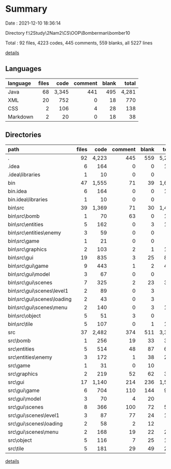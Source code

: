# Summary

Date : 2021-12-10 18:36:14

Directory f:\2Study\2Nam2\CS\OOP\Bomberman\bomber10

Total : 92 files,  4223 codes, 445 comments, 559 blanks, all 5227 lines

[details](details.md)

## Languages
| language | files | code | comment | blank | total |
| :--- | ---: | ---: | ---: | ---: | ---: |
| Java | 68 | 3,345 | 441 | 495 | 4,281 |
| XML | 20 | 752 | 0 | 18 | 770 |
| CSS | 2 | 106 | 4 | 28 | 138 |
| Markdown | 2 | 20 | 0 | 18 | 38 |

## Directories
| path | files | code | comment | blank | total |
| :--- | ---: | ---: | ---: | ---: | ---: |
| . | 92 | 4,223 | 445 | 559 | 5,227 |
| .idea | 6 | 164 | 0 | 0 | 164 |
| .idea\libraries | 1 | 10 | 0 | 0 | 10 |
| bin | 47 | 1,555 | 71 | 39 | 1,665 |
| bin\.idea | 6 | 164 | 0 | 0 | 164 |
| bin\.idea\libraries | 1 | 10 | 0 | 0 | 10 |
| bin\src | 39 | 1,369 | 71 | 30 | 1,470 |
| bin\src\bomb | 1 | 70 | 63 | 0 | 133 |
| bin\src\entities | 5 | 162 | 0 | 3 | 165 |
| bin\src\entities\enemy | 3 | 59 | 0 | 0 | 59 |
| bin\src\game | 1 | 21 | 0 | 0 | 21 |
| bin\src\graphics | 2 | 103 | 2 | 1 | 106 |
| bin\src\gui | 19 | 835 | 3 | 25 | 863 |
| bin\src\gui\game | 9 | 443 | 1 | 2 | 446 |
| bin\src\gui\model | 3 | 67 | 0 | 0 | 67 |
| bin\src\gui\scenes | 7 | 325 | 2 | 23 | 350 |
| bin\src\gui\scenes\level1 | 2 | 89 | 0 | 3 | 92 |
| bin\src\gui\scenes\loading | 2 | 43 | 0 | 3 | 46 |
| bin\src\gui\scenes\menu | 2 | 140 | 0 | 3 | 143 |
| bin\src\object | 5 | 51 | 3 | 0 | 54 |
| bin\src\tile | 5 | 107 | 0 | 1 | 108 |
| src | 37 | 2,482 | 374 | 511 | 3,367 |
| src\bomb | 1 | 256 | 19 | 33 | 308 |
| src\entities | 5 | 514 | 48 | 87 | 649 |
| src\entities\enemy | 3 | 172 | 1 | 38 | 211 |
| src\game | 1 | 31 | 0 | 10 | 41 |
| src\graphics | 2 | 219 | 52 | 62 | 333 |
| src\gui | 17 | 1,140 | 214 | 236 | 1,590 |
| src\gui\game | 6 | 704 | 110 | 144 | 958 |
| src\gui\model | 3 | 70 | 4 | 20 | 94 |
| src\gui\scenes | 8 | 366 | 100 | 72 | 538 |
| src\gui\scenes\level1 | 3 | 87 | 77 | 24 | 188 |
| src\gui\scenes\loading | 2 | 58 | 2 | 12 | 72 |
| src\gui\scenes\menu | 2 | 168 | 19 | 22 | 209 |
| src\object | 5 | 116 | 7 | 25 | 148 |
| src\tile | 5 | 181 | 29 | 49 | 259 |

[details](details.md)